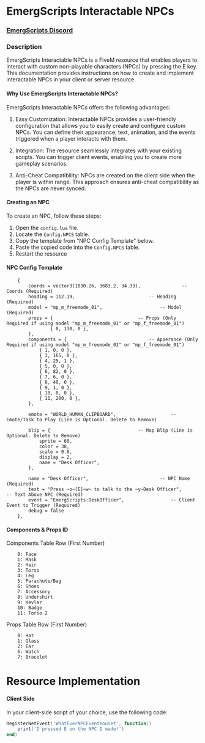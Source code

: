 
# EmergScripts Interactable NPCs
### [EmergScripts Discord](https://discord.gg/NFJufZhRxZ)

### Description
EmergScripts Interactable NPCs is a FiveM resource that enables players to interact with custom non-playable characters (NPCs) by pressing the E key. This documentation provides instructions on how to create and implement interactable NPCs in your client or server resource.

#### Why Use EmergScripts Interactable NPCs?
EmergScripts Interactable NPCs offers the following advantages:

1. Easy Customization: Interactable NPCs provides a user-friendly configuration that allows you to easily create and configure custom NPCs. You can define their appearance, text, animation, and the events triggered when a player interacts with them.

2. Integration: The resource seamlessly integrates with your existing scripts. You can trigger client events, enabling you to create more gameplay scenarios.

3. Anti-Cheat Compatibility: NPCs are created on the client side when the player is within range. This approach ensures anti-cheat compatibility as the NPCs are never synced.

#### Creating an NPC
To create an NPC, follow these steps:

1. Open the ``config.lua`` file.
2. Locate the ``Config.NPCS`` table.
3. Copy the template from "NPC Config Template" below.
4. Paste the copied code into the ``Config.NPCS`` table.
5. Restart the resource

#### NPC Config Template
```
	{
		coords = vector3(1830.26, 3683.2, 34.33),				-- Coords (Required)
		heading = 112.19,							-- Heading (Required)
		model = "mp_m_freemode_01",						-- Model (Required)
		props = {								-- Props (Only Required if using model "mp_m_freemode_01" or "mp_f_freemode_01")
         		{ 0, 130, 0 },
		},
		components = {								-- Apperance (Only Required if using model "mp_m_freemode_01" or "mp_f_freemode_01")
			{ 1, 0, 0 },
			{ 3, 165, 0 },
			{ 4, 25, 1 },
			{ 5, 0, 0 },
			{ 6, 82, 0 },
			{ 7, 6, 0 },
			{ 8, 40, 0 },
			{ 9, 1, 0 },
			{ 10, 0, 0 },
			{ 11, 200, 0 },
		},

		emote = "WORLD_HUMAN_CLIPBOARD",					-- Emote/Task to Play (Line is Optional. Delete to Remove)
		
		blip = {								-- Map Blip (Line is Optional. Delete to Remove)
			sprite = 60,
			color = 38,
			scale = 0.8,
			display = 2,
			name = "Desk Officer",
		},
		
		name = "Desk Officer",							-- NPC Name (Required)
		text = "Press ~o~[E]~w~ to talk to the ~y~Desk Officer",		-- Text Above NPC (Required)
		event = "EmergScripts:DeskOfficer",					-- Client Event to Trigger (Required)
		debug = false													
	},
```

#### Components & Props ID
Components Table Row (First Number)
```
	0: Face
	1: Mask
	2: Hair
	3: Torso
	4: Leg
	5: Parachute/Bag
	6: Shoes
	7: Accessory
	8: Undershirt
	9: Kevlar
	10: Badge
	11: Torso 2
```

Props Table Row (First Number)
```
	0: Hat
	1: Glass
	2: Ear
	6: Watch
	7: Bracelet
```

# Resource Implementation
#### Client Side
In your client-side script of your choice, use the following code:

```Lua
RegisterNetEvent('WhatEverNPCEventYouSet', function()
	print('I pressed E on the NPC I made!')
end)
```
